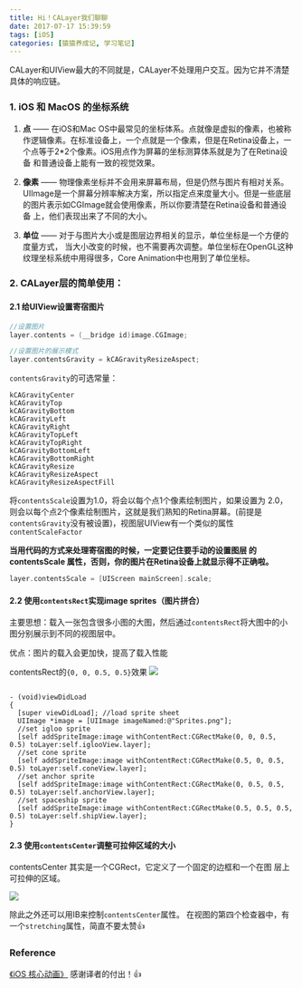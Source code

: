 ```yaml
---
title: Hi！CALayer我们聊聊
date: 2017-07-17 15:39:59
tags: [iOS]
categories: [猿猿养成记, 学习笔记]
---
```


CALayer和UIView最大的不同就是，CALayer不处理用户交互。因为它并不清楚具体的响应链。

### 1. iOS 和 MacOS 的坐标系统 

1.  __点__ —— 在iOS和Mac OS中最常见的坐标体系。点就像是虚拟的像素，也被称 作逻辑像素。在标准设备上，一个点就是一个像素，但是在Retina设备上，一 个点等于2*2个像素。iOS用点作为屏幕的坐标测算体系就是为了在Retina设备 和普通设备上能有一致的视觉效果。 

2. __像素__ —— 物理像素坐标并不会用来屏幕布局，但是仍然与图片有相对关系。 UIImage是一个屏幕分辨率解决方案，所以指定点来度量大小。但是一些底层 的图片表示如CGImage就会使用像素，所以你要清楚在Retina设备和普通设备 上，他们表现出来了不同的大小。 

3. __单位__ —— 对于与图片大小或是图层边界相关的显示，单位坐标是一个方便的 度量方式， 当大小改变的时候，也不需要再次调整。单位坐标在OpenGL这种 纹理坐标系统中用得很多，Core Animation中也用到了单位坐标。

<!--more-->

### 2. CALayer层的简单使用：

#### 2.1 给UIView设置寄宿图片

``` objectivec
//设置图片
layer.contents = (__bridge id)image.CGImage;

//设置图片的展示模式
layer.contentsGravity = kCAGravityResizeAspect;

```

`contentsGravity`的可选常量：

```
kCAGravityCenter 
kCAGravityTop 
kCAGravityBottom 
kCAGravityLeft 
kCAGravityRight 
kCAGravityTopLeft 
kCAGravityTopRight 
kCAGravityBottomLeft 
kCAGravityBottomRight 
kCAGravityResize 
kCAGravityResizeAspect 
kCAGravityResizeAspectFill
```

将`contentsScale`设置为1.0，将会以每个点1个像素绘制图片，如果设置为
2.0，则会以每个点2个像素绘制图片，这就是我们熟知的Retina屏幕。(前提是`contentsGravity`没有被设置)，视图层UIView有一个类似的属性`contentScaleFactor`

__当用代码的方式来处理寄宿图的时候，一定要记住要手动的设置图层 的 contentsScale 属性，否则，你的图片在Retina设备上就显示得不正确啦。__

``` objectivec
layer.contentsScale = [UIScreen mainScreen].scale;
```




#### 2.2 使用`contentsRect`实现image sprites（图片拼合）

主要思想：载入一张包含很多小图的大图，然后通过`contentsRect`将大图中的小图分别展示到不同的视图层中。

优点：图片的载入会更加快，提高了载入性能

contentsRect的`{0, 0, 0.5, 0.5}`效果
![](http://qiniu.huyangjie.cn/coldreading/jpg/contentsRect.png-bigblog)

``` 

- (void)viewDidLoad 
{
  [super viewDidLoad]; //load sprite sheet
  UIImage *image = [UIImage imageNamed:@"Sprites.png"];
  //set igloo sprite
  [self addSpriteImage:image withContentRect:CGRectMake(0, 0, 0.5, 0.5) toLayer:self.iglooView.layer];
  //set cone sprite
  [self addSpriteImage:image withContentRect:CGRectMake(0.5, 0, 0.5, 0.5) toLayer:self.coneView.layer];
  //set anchor sprite
  [self addSpriteImage:image withContentRect:CGRectMake(0, 0.5, 0.5, 0.5) toLayer:self.anchorView.layer];
  //set spaceship sprite
  [self addSpriteImage:image withContentRect:CGRectMake(0.5, 0.5, 0.5, 0.5) toLayer:self.shipView.layer];
}

```

#### 2.3 使用`contentsCenter`调整可拉伸区域的大小
contentsCenter 其实是一个CGRect，它定义了一个固定的边框和一个在图 层上可拉伸的区域。

![](http://qiniu.huyangjie.cn/coldreading/jpg/contentsCenter.png-bigblog)

除此之外还可以用IB来控制`contentsCenter`属性。 在视图的第四个检查器中，有一个`stretching`属性，简直不要太赞👍


### Reference

[《iOS 核心动画》](https://zsisme.gitbooks.io/ios-/content/chapter2/the-contents-image.html)  感谢译者的付出！👍

